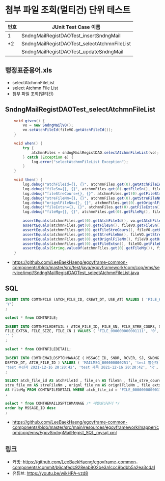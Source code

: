 # 첨부 파일 조회(멀티건) 단위 테스트

|번호|JUnit Test Case 이름|
|-|-|
|1|SndngMailRegistDAOTest_insertSndngMail|
|*2|SndngMailRegistDAOTest_selectAtchmnFileList|
||SndngMailRegistDAOTest_updateSndngMail|

## 행정표준용어.xls

- selectAtchmnFileList
- select Atchmn File List
- 첨부 파일 조회(멀티건)

## SndngMailRegistDAOTest_selectAtchmnFileList

```java
	void given() {
		vo = new SndngMailVO();
		vo.setAtchFileId(fileVO.getAtchFileId());
	}

	void when() {
		try {
			atchmnFiles = sndngMailRegistDAO.selectAtchmnFileList(vo);
		} catch (Exception e) {
			log.error("selectAtchmnFileList Exception");
		}
	}

	void then() {
		log.debug("atchFileId={}, {}", atchmnFiles.get(0).getAtchFileId(), vo.getAtchFileId());
		log.debug("fileSn={}, {}", atchmnFiles.get(0).getFileSn(), fileVO.getFileSn());
		log.debug("fileStreCours={}, {}", atchmnFiles.get(0).getFileStreCours(), fileVO.getFileStreCours());
		log.debug("streFileNm={}, {}", atchmnFiles.get(0).getStreFileNm(), fileVO.getStreFileNm());
		log.debug("orignlFileNm={}, {}", atchmnFiles.get(0).getOrignlFileNm(), fileVO.getOrignlFileNm());
		log.debug("fileExtsn={}, {}", atchmnFiles.get(0).getFileExtsn(), fileVO.getFileExtsn());
		log.debug("fileMg={}, {}", atchmnFiles.get(0).getFileMg(), fileVO.getFileMg());

		assertEquals(atchmnFiles.get(0).getAtchFileId(), vo.getAtchFileId());
		assertEquals(atchmnFiles.get(0).getFileSn(), fileVO.getFileSn());
		assertEquals(atchmnFiles.get(0).getFileStreCours(), fileVO.getFileStreCours());
		assertEquals(atchmnFiles.get(0).getStreFileNm(), fileVO.getStreFileNm());
		assertEquals(atchmnFiles.get(0).getOrignlFileNm(), fileVO.getOrignlFileNm());
		assertEquals(atchmnFiles.get(0).getFileExtsn(), fileVO.getFileExtsn());
		assertEquals(String.valueOf(atchmnFiles.get(0).getFileMg()), fileVO.getFileMg());
	}
```

- https://github.com/LeeBaekHaeng/egovframe-common-components/blob/master/src/test/java/egovframework/com/cop/ems/service/impl/SndngMailRegistDAOTest_selectAtchmnFileList.java

## SQL

```sql
INSERT INTO COMTNFILE (ATCH_FILE_ID, CREAT_DT, USE_AT) VALUES ( 'FILE_000000000001111', SYSDATE(), 
'Y')
;

select * from COMTNFILE;

INSERT INTO COMTNFILEDETAIL ( ATCH_FILE_ID, FILE_SN, FILE_STRE_COURS, STRE_FILE_NM, ORIGNL_FILE_NM, 
FILE_EXTSN, FILE_SIZE, FILE_CN ) VALUES ( 'FILE_000000000001111', '0', '', '', '', '', '0', 
'' )
;

select * from COMTNFILEDETAIL;

INSERT INTO COMTHEMAILDSPTCHMANAGE ( MSSAGE_ID, SNDR, RCVER, SJ, SNDNG_RESULT_CODE, EMAIL_CN, 
DSPTCH_DT, ATCH_FILE_ID ) VALUES ( 'MAILMSG_000000000251', 'test 발신자 2021-12-16 20:20:42', 
'test 수신자 2021-12-16 20:20:42', 'test 제목 2021-12-16 20:20:42', 'R', 'test 이메일내용 2021-12-16 20:20:42', sysdate(), 'FILE_000000000001111' )
;

SELECT atch_file_id AS atchFileId , file_sn AS fileSn , file_stre_cours AS fileStreCours , 
stre_file_nm AS streFileNm , orignl_file_nm AS orignlFileNm , file_extsn AS fileExtsn , file_size 
AS fileMg FROM COMTNFILEDETAIL WHERE atch_file_id = 'FILE_000000000001111' 
;

select * from COMTHEMAILDSPTCHMANAGE /* 메일발신관리 */
order by MSSAGE_ID desc
;
```

- https://github.com/LeeBaekHaeng/egovframe-common-components/blob/master/src/main/resources/egovframework/mapper/com/cop/ems/EgovSndngMailRegist_SQL_mysql.xml

## 링크

- 커밋: https://github.com/LeeBaekHaeng/egovframe-common-components/commit/b6cafedc928eab802be3a1ccc9bdbb5a2ea3cda1
- 유튜브: https://youtu.be/wikHPA-vzd8
